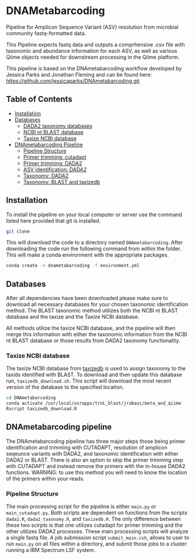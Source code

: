 # DNAMetabarcoding

Pipeline for Amplicon Sequence Variant (ASV) resolution from microbial community fastq-formatted data. 

This Pipeline expects fastq data and outputs a comprhensive .csv file with taxonomic and abundance information for each ASV, as well as various Qiime objects needed for downstream processing in the Qiime platform.

This pipeline is based on the DNAmetabarcoding workflow developed by Jessica Parks and Jonathan Fleming and can be found here:
https://github.com/jessicaparks/DNAmetabarcoding.git

## Table of Contents

* [Installation](#installation)
* [Databases](#databases)
  * [DADA2 taxonomy databases](#dada2-taxonomy-databases)
  * [NCBI nt BLAST database](#ncbi-nt-blast-database)
  * [Taxize NCBI database](#taxize-ncbi-database)
* [DNAmetabarcoding Pipeline](#dnametabarcoding-pipeline)
  * [Pipeline Structure](#pipeline-structure)
  * [Primer trimming: cutadapt](#primer-trimming-cutadapt)
  * [Primer trimming: DADA2](#primer-trimming-cutadapt)
  * [ASV identification: DADA2](#asv-identification-dada2)
  * [Taxonomy: DADA2](#taxonomy-dada2)
  * [Taxonomy: BLAST and taxizedb](#taxonomy-blast-and-taxizedb)
 
## Installation
To install the pipeline on your local computer or server use the command listed here provided that git is installed. 
```bash
git clone 
```
This will download the code to a directory named `DNAmetabarcoding`. After downloading the code run the following command from within the folder. This will make a conda environment with the appropriate packages. 
```bash
conda create -n dnametabarcoding -f environment.yml
```

## Databases
After all dependencies have been downloaded please make sure to download all necessary databases for your chosen taxonomic identification method. 
The BLAST taxonomic method utilizes both the NCBI nt BLAST database and the taxize and the Taxize NCBI database.

All methods utilize the taxize NCBI database, and the pipeline will then merge this information with either the taxonomic information from the NCBI nt BLAST database or those results from DADA2 taxonomy functionality. 

### Taxize NCBI database
The taxize NCBI database from [taxizedb](https://ropensci.github.io/taxizedb/) is used to assign taxonomy to the taxids identified with BLAST. To download and then update this database run, `taxizedb_download.sh`. This script will download the most recent version of the database to the specified location.
```bash
cd DNAmetabarcoding
conda activate /usr/local/usrapps/trnL_blast/jrabasc/meta_and_qiime
Rscript taxizedb_download.R
```


## DNAmetabarcoding pipeline
The DNAmetabarcoding pipeline has three major steps those being primer identification and trimming with CUTADAPT, resolution of amplicon seqeunce variants with DADA2, and taxonomic identification with either DADA2 or BLAST. There is also an option to skip the primer trimming step with CUTADAPT and instead remove the primers with the in-house DADA2 functions. 
WARNING: to use this method you will need to know the location of the primers within your reads. 

### Pipeline Structure
The main processing script for the pipeline is either `main.py` or `main_cutadapt.py`. Both scripts are dependent on functions from the scripts `dada2.R`, `dada2_taxonomy.R`, and `taxizedb.R`. The only difference between these two scirpts is that one utilizes cutadapt for primer trimming and the other utilizes DADA2 processes. These main processing scripts will analyze a single fastq file. A job submission script `submit_main.csh`, allows to user to run `main.py` on all files within a directory, and submit those jobs to a cluster running a IBM Spectrum LSF system. 



